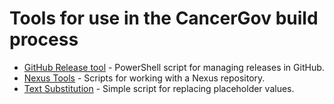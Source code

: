 # Tools for use in the CancerGov build process

* [GitHub Release tool](github-release) - PowerShell script for managing releases in GitHub.
* [Nexus Tools](nexus-tools/) - Scripts for working with a Nexus repository.
* [Text Substitution](text-substitution/) - Simple script for replacing placeholder values.